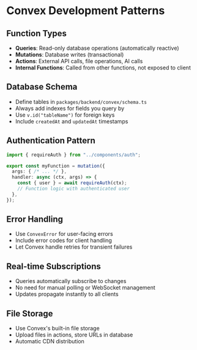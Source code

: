 # Convex Development Patterns

## Function Types
- **Queries**: Read-only database operations (automatically reactive)
- **Mutations**: Database writes (transactional)
- **Actions**: External API calls, file operations, AI calls
- **Internal Functions**: Called from other functions, not exposed to client

## Database Schema
- Define tables in `packages/backend/convex/schema.ts`
- Always add indexes for fields you query by
- Use `v.id("tableName")` for foreign keys
- Include `createdAt` and `updatedAt` timestamps

## Authentication Pattern
```typescript
import { requireAuth } from "../components/auth";

export const myFunction = mutation({
  args: { /* ... */ },
  handler: async (ctx, args) => {
    const { user } = await requireAuth(ctx);
    // Function logic with authenticated user
  },
});
```

## Error Handling
- Use `ConvexError` for user-facing errors
- Include error codes for client handling
- Let Convex handle retries for transient failures

## Real-time Subscriptions
- Queries automatically subscribe to changes
- No need for manual polling or WebSocket management
- Updates propagate instantly to all clients

## File Storage
- Use Convex's built-in file storage
- Upload files in actions, store URLs in database
- Automatic CDN distribution
